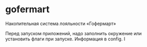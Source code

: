 # gofermart

Накопительная система лояльности «Гофермарт»


Перед запуском приложений, надо заполнить окружение или установить флаги при запуске. Информация в config.
I
